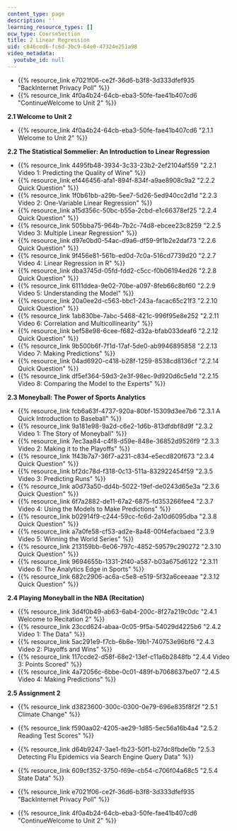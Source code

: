 ```yaml
---
content_type: page
description: ''
learning_resource_types: []
ocw_type: CourseSection
title: 2 Linear Regression
uid: c846ced6-fc6d-3bc9-64e0-47324e251a98
video_metadata:
  youtube_id: null
---
```


*   {{% resource_link e7021f06-ce2f-36d6-b3f8-3d333dfef935 "BackInternet Privacy Poll" %}}
*   {{% resource_link 4f0a4b24-64cb-eba3-50fe-fae41b407cd6 "ContinueWelcome to Unit 2" %}}

**2.1 Welcome to Unit 2**

*   {{% resource_link 4f0a4b24-64cb-eba3-50fe-fae41b407cd6 "2.1.1 Welcome to Unit 2" %}}

**2.2 The Statistical Sommelier: An Introduction to Linear Regression**

*   {{% resource_link 4495fb48-3934-3c33-23b2-2ef2104af559 "2.2.1 Video 1: Predicting the Quality of Wine" %}}
*   {{% resource_link ef446456-afa1-894f-834f-a9ae8908c9a2 "2.2.2 Quick Question" %}}
*   {{% resource_link 1f0b61bb-a29b-5ee7-5d26-5ed940cc2d1d "2.2.3 Video 2: One-Variable Linear Regression" %}}
*   {{% resource_link a15d356c-50bc-b55a-2cbd-e1c66378ef25 "2.2.4 Quick Question" %}}
*   {{% resource_link 505bba75-964b-7b2c-74d8-ebcee23c8259 "2.2.5 Video 3: Multiple Linear Regression" %}}
*   {{% resource_link d97e0bd0-54ac-d9a6-df59-9f1b2e2daf73 "2.2.6 Quick Question" %}}
*   {{% resource_link 9f456e81-561b-ed0d-7c0a-516cd7739d20 "2.2.7 Video 4: Linear Regression in R" %}}
*   {{% resource_link dba3745d-05fd-fdd2-c5cc-f0b06194ed26 "2.2.8 Quick Question" %}}
*   {{% resource_link 6111ddea-9e02-70be-a097-8feb66c8bf60 "2.2.9 Video 5: Understanding the Model" %}}
*   {{% resource_link 20a0ee2d-c563-bbc1-243a-facac65c21f3 "2.2.10 Quick Question" %}}
*   {{% resource_link 1ab830be-7abc-5468-421c-996f95e8e252 "2.2.11 Video 6: Correlation and Multicollinearity" %}}
*   {{% resource_link bef58e98-6cee-f682-d32a-bfab033deaf6 "2.2.12 Quick Question" %}}
*   {{% resource_link 9b500b6f-7f1d-17af-5de0-ab9946895858 "2.2.13 Video 7: Making Predictions" %}}
*   {{% resource_link 04ad6920-c418-b28f-1259-8538cd8136cf "2.2.14 Quick Question" %}}
*   {{% resource_link df5ef364-59d3-2e3f-98ec-9d920d6c5e1d "2.2.15 Video 8: Comparing the Model to the Experts" %}}

**2.3 Moneyball: The Power of Sports Analytics**

*   {{% resource_link fcb6a63f-4737-920a-80bf-15309d3ee7b6 "2.3.1 A Quick Introduction to Baseball" %}}
*   {{% resource_link 9a181e98-9a2d-c6e2-1d6b-813dfdbf8d9f "2.3.2 Video 1: The Story of Moneyball" %}}
*   {{% resource_link 7ec3aa84-c4f8-d59e-848e-36852d9526f9 "2.3.3 Video 2: Making it to the Playoffs" %}}
*   {{% resource_link 1f43b7a7-36f7-a231-c834-e5ecd820f673 "2.3.4 Quick Question" %}}
*   {{% resource_link bf2dc78d-f318-0c13-511a-832922454f59 "2.3.5 Video 3: Predicting Runs" %}}
*   {{% resource_link a0d73a50-dd4b-5022-19ef-de0243d65e3a "2.3.6 Quick Question" %}}
*   {{% resource_link 6f7a2882-de11-67a2-6875-fd353266fee4 "2.3.7 Video 4: Using the Models to Make Predictions" %}}
*   {{% resource_link b02914f9-c244-59cc-fc6d-2a10d6095dba "2.3.8 Quick Question" %}}
*   {{% resource_link a7a0fe58-cf53-ad2e-8a48-00f4efacbaed "2.3.9 Video 5: Winning the World Series" %}}
*   {{% resource_link 213159bb-6e06-797c-4852-59579c290272 "2.3.10 Quick Question" %}}
*   {{% resource_link 9694655b-1331-2f40-a587-b03a675d6122 "2.3.11 Video 6: The Analytics Edge in Sports" %}}
*   {{% resource_link 682c2906-ac6a-c5e8-e519-5f32a6ceeaae "2.3.12 Quick Question" %}}

**2.4 Playing Moneyball in the NBA (Recitation)**

*   {{% resource_link 3d4f0b49-ab63-6ab4-200c-8f27a219c0dc "2.4.1 Welcome to Recitation 2" %}}
*   {{% resource_link 23ccd624-abaa-0c05-9f5a-54029d4225b6 "2.4.2 Video 1: The Data" %}}
*   {{% resource_link 5ac291e9-f7cb-6b8e-19b1-740753e96bf6 "2.4.3 Video 2: Playoffs and Wins" %}}
*   {{% resource_link 117ccde2-d58f-68e2-13ef-c11a6b2848fb "2.4.4 Video 3: Points Scored" %}}
*   {{% resource_link 4a72056c-6bbe-0c01-489f-b7068637be07 "2.4.5 Video 4: Making Predictions" %}}

**2.5 Assignment 2**

*   {{% resource_link d3823600-300c-0300-0e79-696e835f8f2f "2.5.1 Climate Change" %}}
*   {{% resource_link f590aa02-4205-ae29-1d85-5ec56a16b4a4 "2.5.2 Reading Test Scores" %}}
*   {{% resource_link d64b9247-3ae1-fb23-50f1-b27dc8fbde0b "2.5.3 Detecting Flu Epidemics via Search Engine Query Data" %}}
*   {{% resource_link 609cf352-3750-f69e-cb54-c706f04a68c5 "2.5.4 State Data" %}}

*   {{% resource_link e7021f06-ce2f-36d6-b3f8-3d333dfef935 "BackInternet Privacy Poll" %}}
*   {{% resource_link 4f0a4b24-64cb-eba3-50fe-fae41b407cd6 "ContinueWelcome to Unit 2" %}}